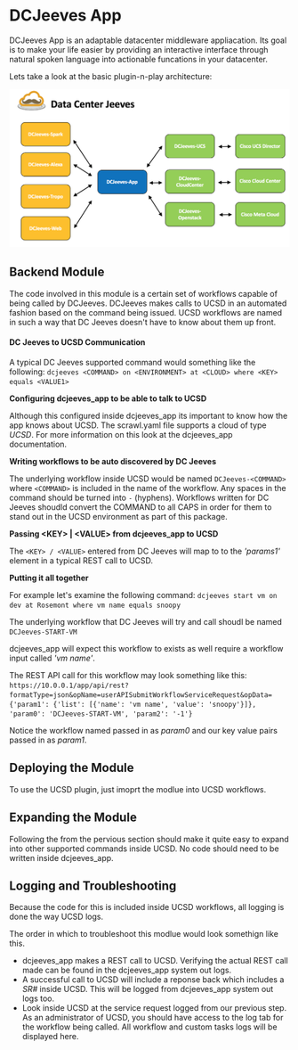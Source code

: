 # DCJeeves App
DCJeeves App is an adaptable datacenter middleware appliacation. Its goal is to make your life easier by providing an interactive interface through natural spoken language into actionable funcations in your datacenter.

Lets take a look at the basic plugin-n-play architecture:

![m'dcjeeves_app-overview](static/dcjeeves-app-overview.png)

## Backend Module
The code involved in this module is a certain set of workflows capable of being called by DCJeeves.  DCJeeves makes calls to UCSD in an automated fashion based on the command being issued.  UCSD workflows are named in such a way that DC Jeeves doesn't have to know about them up front.

#### DC Jeeves to UCSD Communication
A typical DC Jeeves supported command would something like the following:
`dcjeeves <COMMAND> on <ENVIRONMENT> at <CLOUD> where <KEY> equals <VALUE1>
`

**Configuring dcjeeves_app to be able to talk to UCSD**

Although this configured inside dcjeeves\_app its important to know how the app knows about UCSD.  The scrawl.yaml file supports a cloud of type *UCSD*.  For more information on this look at the dcjeeves_app documentation.

**Writing workflows to be auto discovered by DC Jeeves**

The underlying workflow inside UCSD would be named `DCJeeves-<COMMAND>` where `<COMMAND>` is included in the name of the workflow.  Any spaces in the command should be turned into `-` (hyphens).  Workflows written for DC Jeeves shoudld convert the COMMAND to all CAPS in order for them to stand out in the UCSD environment as part of this package.  

 
**Passing \<KEY> | \<VALUE> from dcjeeves\_app to UCSD**
 
The `<KEY> / <VALUE>` entered from DC Jeeves will map to to the *'params1'* element in a typical REST call to UCSD.  


**Putting it all together**

For example let's examine the following command:
`dcjeeves start vm on dev at Rosemont where vm name equals snoopy`

The underlying workflow that DC Jeeves will try and call shoudl be named `DCJeeves-START-VM` 

dcjeeves\_app will expect this workflow to exists as well require a workflow input called *'vm name'*.  

The REST API call for this workflow may look something like this:
` https://10.0.0.1/app/api/rest?formatType=json&opName=userAPISubmitWorkflowServiceRequest&opData={'param1': {'list': [{'name': 'vm name', 'value': 'snoopy'}]}, 'param0': 'DCJeeves-START-VM', 'param2': '-1'}`

Notice the workflow named passed in as *param0* and our key value pairs passed in as *param1*.


## Deploying the Module
To use the UCSD plugin, just imoprt the modlue into UCSD workflows.  

## Expanding the Module
Following the from the pervious section should make it quite easy to expand into other supported commands inside UCSD.  No code should need to be written inside dcjeeves\_app.

## Logging and Troubleshooting
Because the code for this is included inside UCSD workflows, all logging is done the way UCSD logs.  

The order in which to troubleshoot this modlue would look somethign like this.

* dcjeeves\_app makes a REST call to UCSD.  Verifying the actual REST call made can be found in the dcjeeves\_app system out logs.
* A successful call to UCSD will include a reponse back which includes a *SR#* inside UCSD.  This will be logged from dcjeeves\_app system out logs too.
* Look inside UCSD at the service request logged from our previous step.  As an administrator of UCSD, you should have access to the log tab for the workflow being called.  All workflow and custom tasks logs will be displayed here.








